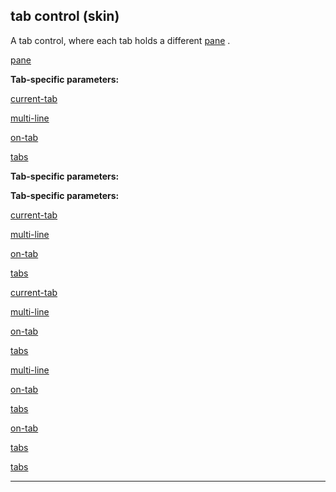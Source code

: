 

 tab control (skin)
--------------------



 A tab control, where each tab holds a different
 [pane](#/{skin}/control/main) 
 .



[pane](#/{skin}/control/main)


**Tab-specific parameters:** 


[current-tab](#/{skin}/param/current-tab) 

[multi-line](#/{skin}/param/multi-line) 

[on-tab](#/{skin}/param/on-tab) 

[tabs](#/{skin}/param/tabs) 






**Tab-specific parameters:** 

**Tab-specific parameters:**

[current-tab](#/{skin}/param/current-tab) 

[multi-line](#/{skin}/param/multi-line) 

[on-tab](#/{skin}/param/on-tab) 

[tabs](#/{skin}/param/tabs) 




[current-tab](#/{skin}/param/current-tab)

[multi-line](#/{skin}/param/multi-line) 

[on-tab](#/{skin}/param/on-tab) 

[tabs](#/{skin}/param/tabs) 



[multi-line](#/{skin}/param/multi-line)

[on-tab](#/{skin}/param/on-tab) 

[tabs](#/{skin}/param/tabs) 


[on-tab](#/{skin}/param/on-tab)

[tabs](#/{skin}/param/tabs) 

[tabs](#/{skin}/param/tabs)


---


